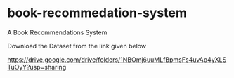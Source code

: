 # book-recommedation-system
A Book Recommendations System

Download the Dataset from the link given below

https://drive.google.com/drive/folders/1NBOmj6uuMLfBpmsFs4uvAp4yXLSTuOyY?usp=sharing

